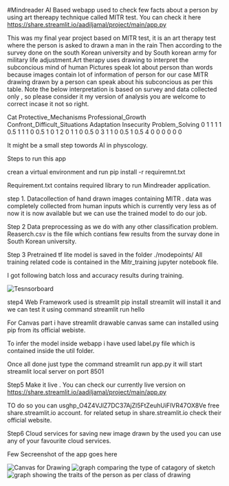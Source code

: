 ﻿#Mindreader AI Based webapp used to check few facts about a person by using art thereapy technique called MITR test.
You can check it here
https://share.streamlit.io/aadiljamal/project/main/app.py

This was my final year project based on MITR test, it is an art therapy test where the person is asked to drawn a man in the rain
Then according to the survey done on the south Korean university and by South korean army for military life adjustment.Art therapy uses drawing to interpret the subconcious mind of human
Pictures speak lot about person than words because images contain lot of information of person for our case MITR drawing drawn by a person can speak about his subconcious as per this table.
Note the below interpretation is based on survey and data collected only , so please consider it my version of analysis you are welcome to correct incase it not so right.

Cat	Protective_Mechanisms	Professional_Growth	Confront_Difficult_Situations	Adaptation	Insecurity	Problem_Solving
0	1	1	1	1	0.5	1
1	1	0	0.5	1	0	1
2	0	1	1	0	0.5	0
3	1	1	0	0.5	1	0.5
4	0	0	0	0	0	0



It might be a small step towords AI in physcology.


Steps to run this app 

crean a virtual environment and run pip install -r requiremnt.txt

Requirement.txt contains required library to run Mindreader application.

step 1.
Datacollection of hand drawn images containing MITR .
data was completely collected from human inputs which is currently very less as of now it is now available but we can use the trained model to do our job.

Step 2
Data preprocessing as we do with any other classification problem.
Reaserch.csv is the file which contians few results from the survay done in South Korean university.

Step 3
Pretrained tf lite model is saved in the folder ./modepoints/
All training related code is contained in the Mitr_training jupyter notebook file.

I got following batch loss and accuracy results during training.

![Tesnsorboard](https://storage.googleapis.com/mitr-data-bucket/mitr-data-bucket/testfiles/tensorboard.png)



step4 
Web Framework used is streamlit 
pip install streamlit will install it and we can test it using command 
streamlit run hello

For Canvas part i have streamlit drawable canvas same can installed using pip from its official webiste.

To infer the model inside webapp i have used label.py file which is contained inside the util folder.

Once all done just type the command 
streamlit run app.py
it will start streamlit local server on port 8501

Step5 
Make it live .
You can check our currently live version on https://share.streamlit.io/aadiljamal/project/main/app.py

TO do so you can us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e free share.streamlit.io account.
for related setup in share.streamlit.io check their official website.

Step6 
Cloud services for saving new image drawn by the used you can use any of your favourite cloud services.

Few Secreenshot of the app goes here


![Canvas for Drawing](https://storage.googleapis.com/mitr-data-bucket/mitr-data-bucket/testfiles/canvas.png)
![graph comparing the type of catagory of sketch](https://storage.googleapis.com/mitr-data-bucket/mitr-data-bucket/testfiles/graph1.png)
![graph showing the traits of the person as per class of  drawing](https://storage.googleapis.com/mitr-data-bucket/mitr-data-bucket/testfiles/graph2.png)








